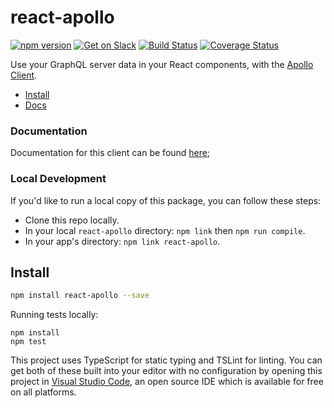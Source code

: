 # react-apollo
[![npm version](https://badge.fury.io/js/react-apollo.svg)](https://badge.fury.io/js/react-apollo)
[![Get on Slack](https://img.shields.io/badge/slack-join-orange.svg)](http://www.apollostack.com/#slack)
[![Build Status](https://travis-ci.org/apollographql/react-apollo.svg?branch=master)](https://travis-ci.org/apollographql/react-apollo)
[![Coverage Status](https://coveralls.io/repos/github/apollographql/react-apollo/badge.svg?branch=master)](https://coveralls.io/github/apollographql/react-apollo?branch=master)

Use your GraphQL server data in your React components, with the [Apollo Client](https://github.com/apollostack/apollo-client).

- [Install](#install)
- [Docs](http://docs.apollostack.com/apollo-client/react.html)

### Documentation

Documentation for this client can be found [here](http://docs.apollostack.com/apollo-client/react.html);

### Local Development

If you'd like to run a local copy of this package, you can follow these steps:

- Clone this repo locally.
- In your local `react-apollo` directory: `npm link` then `npm run compile`.
- In your app's directory: `npm link react-apollo`.

## Install

```bash
npm install react-apollo --save
```

Running tests locally:

```
npm install
npm test
```

This project uses TypeScript for static typing and TSLint for linting. You can get both of these built into your editor with no configuration by opening this project in [Visual Studio Code](https://code.visualstudio.com/), an open source IDE which is available for free on all platforms.
